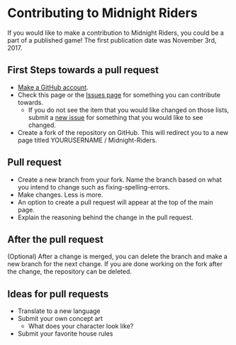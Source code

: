 # Contributing to Midnight Riders

If you would like to make a contribution to Midnight Riders, you could be a
part of a published game!  The first publication date was November 3rd, 2017.

## First Steps towards a pull request

* [Make a GitHub account](https://github.com/signup/free).
* Check this page or the [Issues page](https://github.com/GhostCityGames/Midnight-Riders/issues)
for something you can contribute towards.
  * If you do not see the item that you would like changed on those lists, submit a [new issue](https://github.com/GhostCityGames/Midnight-Riders/issues/new)
  for something that you would like to see changed.
* Create a fork of the repository on GitHub.  This will redirect you to a new
page titled YOURUSERNAME / Midnight-Riders.

## Pull request

* Create a new branch from your fork.  Name the branch based on what you
intend to change such as fixing-spelling-errors.
* Make changes.  Less is more.
* An option to create a pull request will appear at the top of the main page.
* Explain the reasoning behind the change in the pull request.

## After the pull request
(Optional) After a change is merged, you can delete the branch and make a new
branch for the next change.  If you are done working on the fork after the
change, the repository can be deleted.

## Ideas for pull requests

* Translate to a new language
* Submit your own concept art
  * What does your character look like?
* Submit your favorite house rules

